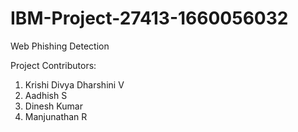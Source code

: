 # IBM-Project-27413-1660056032
Web Phishing Detection

Project Contributors:
1. Krishi Divya Dharshini V
2. Aadhish S
3. Dinesh Kumar
4. Manjunathan R
